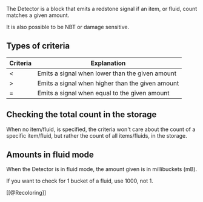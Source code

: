 The Detector is a block that emits a redstone signal if an item, or fluid, count matches a given amount.

It is also possible to be NBT or damage sensitive.

## Types of criteria

|Criteria|Explanation|
|--------|-----------|
|<|Emits a signal when lower than the given amount|
|>|Emits a signal when higher than the given amount|
|=|Emits a signal when equal to the given amount|

## Checking the total count in the storage
When no item/fluid, is specified, the criteria won't care about the count of a specific item/fluid, but rather the count of all items/fluids, in the storage.

## Amounts in fluid mode
When the Detector is in fluid mode, the amount given is in millibuckets (mB).

If you want to check for 1 bucket of a fluid, use 1000, not 1.

[[@Recoloring]]
